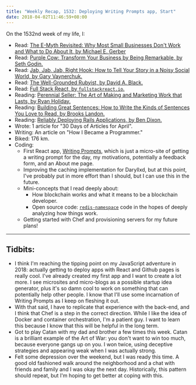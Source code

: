 ```yaml
---
title: "Weekly Recap, 1532: Deploying Writing Prompts app, Start"
date: 2018-04-02T11:46:59+08:00
---
```


On the 1532nd week of my life, I:

- Read: [The E-Myth Revisited: Why Most Small Businesses Don't Work and What to Do About It, by Michael E. Gerber](https://www.amazon.com/Myth-Revisited-Small-Businesses-About-ebook/dp/B000RO9VJK/)
- Read: [Purple Cow: Transform Your Business by Being Remarkable, by Seth Godin.](https://www.amazon.com/Purple-Cow-Transform-Business-Remarkable/dp/159184021X/)
- Read: [Jab, Jab, Jab, Right Hook: How to Tell Your Story in a Noisy Social World, by Gary Vaynerchuk.](https://www.amazon.com/Jab-Right-Hook-Story-Social/dp/006227306X)
- Read: [The Well-Grounded Rubyist, by David A. Black.](https://www.amazon.com/Well-Grounded-Rubyist-David-Black/dp/1617291692)
- Read: [Full Stack React, by `fullstackreact.io`.](https://www.fullstackreact.com/)
- Reading: [Perennial Seller: The Art of Making and Marketing Work that Lasts, by Ryan Holiday.](https://www.amazon.com/Perennial-Seller-Making-Marketing-Lasts-ebook/dp/B01N8SL7FH/)
- Reading: [Building Great Sentences: How to Write the Kinds of Sentences You Love to Read, by Brooks Landon.](https://www.amazon.com/Building-Great-Sentences-Write-Courses-ebook/dp/B00AEDDRF8/)
- Reading: [Reliably Deploying Rails Applications, by Ben Dixon.](https://leanpub.com/deploying_rails_applications)
- Wrote: 1 article for "30 Days of Articles for April".
- Writing: An article on "How I Became a Programmer."
- Biked: 176 km.
- Coding:
  - First React app, [Writing Prompts](https://writing.daryll.codes), which is just a micro-site of getting a writing prompt for the day, my motivations, potentially a feedback form, and an About me page.
  - Improving the caching implementation for Daryllxd, but at this point, I've probably put in more effort than I should, but I can use this in the future.
  - Mini-concepts that I read deeply about:
    - How blockchain works and what it means to be a blockchain developer.
    - Open source code: [`redis-namespace`](https://github.com/resque/redis-namespace) code in the hopes of deeply analyzing how things work.
  - Getting started with Chef and provisioning servers for my future plans!

---

## Tidbits:

- I think I'm reaching the tipping point on my JavaScript adventure in 2018: actually getting to deploy apps with React and Github pages is really cool. I've already created my first app and I want to create a lot more. I see microsites and micro-blogs as a possible startup idea generator, plus it's so damn cool to work on something that can potentially help other people. I know that I'll use some incarnation of Writing Prompts as I keep on fleshing it out.
- With that said, I have to replicate that experience with the back-end, and I think that Chef is a step in the correct direction. While I like the idea of Docker and container orchestration, I'm a patient guy. I want to learn this because I know that this will be helpful in the long term.
- Got to play Catan with my dad and brother a few times this week. Catan is a brilliant example of the Art of War: you don't want to win too much, because everyone gangs up on you. I won twice, using deceptive strategies and appearing weak when I was actually strong.
- Felt some depression over the weekend, but I was ready this time. A good old fashioned walk around the neighborhood and a chat with friends and family and I was okay the next day. Historically, this pattern should repeat, but I'm hoping to get better at coping with this.
